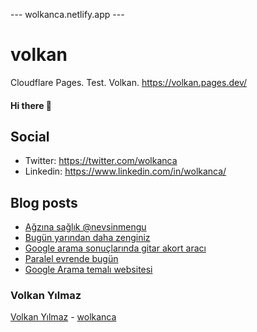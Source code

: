 ---  wolkanca.netlify.app ---
# volkan
Cloudflare Pages. Test. Volkan. https://volkan.pages.dev/

#### Hi there 👋

## Social
- Twitter: https://twitter.com/wolkanca
- Linkedin: https://www.linkedin.com/in/wolkanca/


## Blog posts
<!-- BLOG-POST-LIST:START -->
- [Ağzına sağlık @nevsinmengu](https://wolkanca.com.tr/agzina-saglik-nevsinmengu/)
- [Bugün yarından daha zenginiz](https://wolkanca.com.tr/bugun-yarindan-daha-zenginiz/)
- [Google arama sonuçlarında gitar akort aracı](https://wolkanca.com.tr/google-arama-sonuclarinda-gitar-akort-araci/)
- [Paralel evrende bugün](https://wolkanca.com.tr/paralel-evrende-bugun/)
- [Google Arama temalı websitesi](https://wolkanca.com.tr/google-arama-temali-websitesi/)
<!-- BLOG-POST-LIST:END -->


### Volkan Yılmaz

[Volkan Yılmaz](https://volkanyilmaz.com.tr/) - [wolkanca](https://wolkanca.com.tr/)

